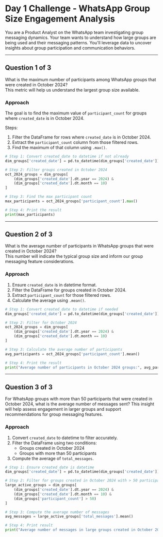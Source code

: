 # Day 1 Challenge - WhatsApp Group Size Engagement Analysis

You are a Product Analyst on the WhatsApp team investigating group messaging dynamics. Your team wants to understand how large groups are being used and their messaging patterns. You'll leverage data to uncover insights about group participation and communication behaviors.

---

## Question 1 of 3

What is the maximum number of participants among WhatsApp groups that were created in October 2024?  
This metric will help us understand the largest group size available.

### Approach

The goal is to find the maximum value of `participant_count` for groups where `created_date` is in October 2024.

Steps:

1. Filter the DataFrame for rows where `created_date` is in October 2024.
2. Extract the `participant_count` column from those filtered rows.
3. Find the maximum of that column using `.max()`.

```python
# Step 1: Convert created_date to datetime if not already
dim_groups['created_date'] = pd.to_datetime(dim_groups['created_date'])

# Step 2: Filter groups created in October 2024
oct_2024_groups = dim_groups[
    (dim_groups['created_date'].dt.year == 2024) &
    (dim_groups['created_date'].dt.month == 10)
]

# Step 3: Find the max participant count
max_participants = oct_2024_groups['participant_count'].max()

# Step 4: Print the result
print(max_participants)
```

---

## Question 2 of 3

What is the average number of participants in WhatsApp groups that were created in October 2024?  
This number will indicate the typical group size and inform our group messaging feature considerations.

### Approach

1. Ensure `created_date` is in datetime format.
2. Filter the DataFrame for groups created in October 2024.
3. Extract `participant_count` for those filtered rows.
4. Calculate the average using `.mean()`.

```python
# Step 1: Convert created_date to datetime if needed
dim_groups['created_date'] = pd.to_datetime(dim_groups['created_date'])

# Step 2: Filter for October 2024
oct_2024_groups = dim_groups[
    (dim_groups['created_date'].dt.year == 2024) &
    (dim_groups['created_date'].dt.month == 10)
]

# Step 3: Calculate the average number of participants
avg_participants = oct_2024_groups['participant_count'].mean()

# Step 4: Print the result
print("Average number of participants in October 2024 groups:", avg_participants)
```

---

## Question 3 of 3

For WhatsApp groups with more than 50 participants that were created in October 2024, what is the average number of messages sent?
This insight will help assess engagement in larger groups and support recommendations for group messaging features.

### Approach

1. Convert `created_date` to datetime to filter accurately.
2. Filter the DataFrame using two conditions:
   - Groups created in October 2024
   - Groups with more than 50 participants
3. Compute the average of `total_messages`.

```python
# Step 1: Ensure created_date is datetime
dim_groups['created_date'] = pd.to_datetime(dim_groups['created_date'])

# Step 2: Filter for groups created in October 2024 with > 50 participants
large_active_groups = dim_groups[
    (dim_groups['created_date'].dt.year == 2024) &
    (dim_groups['created_date'].dt.month == 10) &
    (dim_groups['participant_count'] > 50)
]

# Step 3: Compute the average number of messages
avg_messages = large_active_groups['total_messages'].mean()

# Step 4: Print result
print("Average number of messages in large groups created in October 2024:", avg_messages)
```
